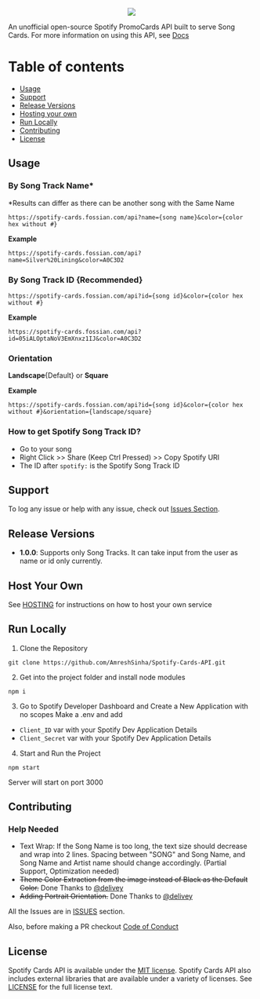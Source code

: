 <p align="center">
<img src="https://spotify-cards.fossian.com/api?id=05iALOptaNoV3EmXnxz1IJ&color=A0C3D2" />
</p>

An unofficial open-source Spotify PromoCards API built to serve Song Cards. For more information on using this API, see <a href="https://spotify-cards.fossian.com/">Docs</a>

# Table of contents

- [Usage](#usage)
- [Support](#support)
- [Release Versions](#release-versions)
- [Hosting your own](#host-your-own)
- [Run Locally](#run-locally)
- [Contributing](#contributing)
- [License](#license)

## Usage

### By Song Track Name\*

\*Results can differ as there can be another song with the Same Name

```
https://spotify-cards.fossian.com/api?name={song name}&color={color hex without #}
```

**Example**

```
https://spotify-cards.fossian.com/api?name=Silver%20Lining&color=A0C3D2
```

### By Song Track ID {Recommended}

```
https://spotify-cards.fossian.com/api?id={song id}&color={color hex without #}
```

**Example**

```
https://spotify-cards.fossian.com/api?id=05iALOptaNoV3EmXnxz1IJ&color=A0C3D2
```

### Orientation

**Landscape**{Default} or **Square**

**Example**

```
https://spotify-cards.fossian.com/api?id={song id}&color={color hex without #}&orientation={landscape/square}
```

### How to get Spotify Song Track ID?

- Go to your song
- Right Click >> Share (Keep Ctrl Pressed) >> Copy Spotify URI
- The ID after `spotify:` is the Spotify Song Track ID

## Support

To log any issue or help with any issue, check out
[Issues Section](https://github.com/AmreshSinha/Spotify-Cards-API/issues).

## Release Versions

- **1.0.0**: Supports only Song Tracks. It can take input from the user as name or id only currently.

## Host Your Own

See [HOSTING](https://github.com/AmreshSinha/Spotify-Cards-API/blob/master/HOSTING.md) for instructions on how to host your own service

## Run Locally

1. Clone the Repository

```
git clone https://github.com/AmreshSinha/Spotify-Cards-API.git
```

2. Get into the project folder and install node modules

```
npm i
```

3. Go to Spotify Developer Dashboard and Create a New Application with no scopes
   Make a .env and add

- `Client_ID` var with your Spotify Dev Application Details
- `Client_Secret` var with your Spotify Dev Application Details

4. Start and Run the Project

```
npm start
```

Server will start on port 3000

## Contributing

### Help Needed

- Text Wrap: If the Song Name is too long, the text size should decrease and wrap into 2 lines. Spacing between "SONG" and Song Name, and Song Name and Artist name should change accordingly. (Partial Support, Optimization needed)
- <strike>Theme Color Extraction from the image instead of Black as the Default Color.</strike> Done Thanks to <a href="https://github.com/delivey">@delivey</a>
- <strike>Adding Portrait Orientation.</strike> Done Thanks to <a href="https://github.com/delivey">@delivey</a>

All the Issues are in <a href="https://github.com/AmreshSinha/Spotify-Cards-API/issues">ISSUES</a> section.

Also, before making a PR checkout <a href="https://github.com/AmreshSinha/Spotify-Cards-API/blob/master/CODE_OF_CONDUCT.md">Code of Conduct</a>

## License

Spotify Cards API is available under the
[MIT license](https://opensource.org/licenses/MIT). Spotify Cards API also includes external libraries that are available under a variety of licenses. See [LICENSE](https://github.com/AmreshSinha/Spotify-Cards-API/blob/master/LICENSE) for the full license text.
